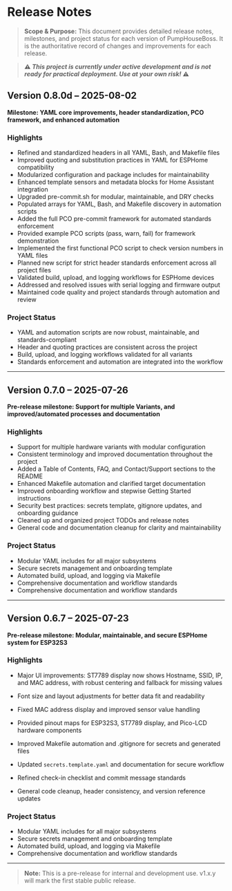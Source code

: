 # Release Notes

> **Scope & Purpose:**
> This document provides detailed release notes, milestones, and project status for each version of PumpHouseBoss. It is the authoritative record of changes and improvements for each release.

> **⚠️ _This project is currently under active development and is _not_ ready for practical deployment. Use at your own risk!_ ⚠️**


## Version 0.8.0d – 2025-08-02

**Milestone: YAML core improvements, header standardization, PCO framework, and enhanced automation**

### Highlights
- Refined and standardized headers in all YAML, Bash, and Makefile files
- Improved quoting and substitution practices in YAML for ESPHome compatibility
- Modularized configuration and package includes for maintainability
- Enhanced template sensors and metadata blocks for Home Assistant integration
- Upgraded pre-commit.sh for modular, maintainable, and DRY checks
- Populated arrays for YAML, Bash, and Makefile discovery in automation scripts
- Added the full PCO pre-commit framework for automated standards enforcement
- Provided example PCO scripts (pass, warn, fail) for framework demonstration
- Implemented the first functional PCO script to check version numbers in YAML files
- Planned new script for strict header standards enforcement across all project files
- Validated build, upload, and logging workflows for ESPHome devices
- Addressed and resolved issues with serial logging and firmware output
- Maintained code quality and project standards through automation and review

### Project Status
- YAML and automation scripts are now robust, maintainable, and standards-compliant
- Header and quoting practices are consistent across the project
- Build, upload, and logging workflows validated for all variants
- Standards enforcement and automation are integrated into the workflow

---

## Version 0.7.0 – 2025-07-26

**Pre-release milestone: Support for multiple Variants, and improved/automated processes and documentation**

### Highlights
- Support for multiple hardware variants with modular configuration
- Consistent terminology and improved documentation throughout the project
- Added a Table of Contents, FAQ, and Contact/Support sections to the README
- Enhanced Makefile automation and clarified target documentation
- Improved onboarding workflow and stepwise Getting Started instructions
- Security best practices: secrets template, gitignore updates, and onboarding guidance
- Cleaned up and organized project TODOs and release notes
- General code and documentation cleanup for clarity and maintainability

### Project Status
- Modular YAML includes for all major subsystems
- Secure secrets management and onboarding template
- Automated build, upload, and logging via Makefile
- Comprehensive documentation and workflow standards
- Comprehensive documentation and workflow standards

---

## Version 0.6.7 – 2025-07-23

**Pre-release milestone: Modular, maintainable, and secure ESPHome system for ESP32S3**

### Highlights
- Major UI improvements: ST7789 display now shows Hostname, SSID, IP, and MAC address, with robust centering and fallback for missing values
- Font size and layout adjustments for better data fit and readability
- Fixed MAC address display and improved sensor value handling

- Provided pinout maps for ESP32S3, ST7789 display, and Pico-LCD hardware components
- Improved Makefile automation and .gitignore for secrets and generated files
- Updated `secrets.template.yaml` and documentation for secure workflow
- Refined check-in checklist and commit message standards
- General code cleanup, header consistency, and version reference updates

### Project Status
- Modular YAML includes for all major subsystems
- Secure secrets management and onboarding template
- Automated build, upload, and logging via Makefile
- Comprehensive documentation and workflow standards

---

> **Note:** This is a pre-release for internal and development use. v1.x.y will mark the first stable public release.

